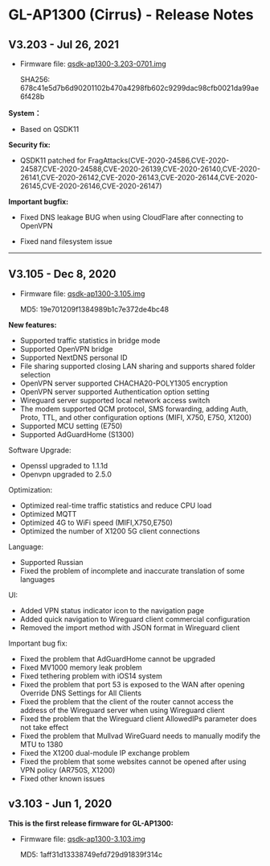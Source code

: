 # GL-AP1300 (Cirrus) - Release Notes

## V3.203 - Jul 26, 2021

- Firmware file: [qsdk-ap1300-3.203-0701.img](https://fw.gl-inet.com/firmware/ap1300/release/qsdk-ap1300-3.203-0701.img)

    SHA256: 678c41e5d7b6d90201102b470a4298fb602c9299dac98cfb0021da99ae6f428b

**System：**

- Based on QSDK11

**Security fix:**

- QSDK11 patched for FragAttacks(CVE-2020-24586,CVE-2020-24587,CVE-2020-24588,CVE-2020-26139,CVE-2020-26140,CVE-2020-26141,CVE-2020-26142,CVE-2020-26143,CVE-2020-26144,CVE-2020-26145,CVE-2020-26146,CVE-2020-26147)

**Important bugfix:**

- Fixed DNS leakage BUG when using CloudFlare after connecting to OpenVPN

- Fixed nand filesystem issue

---

## V3.105 - Dec 8, 2020

- Firmware file: [qsdk-ap1300-3.105.img](https://fw.gl-inet.com/firmware/ap1300/release/qsdk-ap1300-3.105.img)

    MD5: 19e701209f1384989b1c7e372de4bc48

**New features:**

- Supported traffic statistics in bridge mode
- Supported OpenVPN bridge
- Supported NextDNS personal ID
- File sharing supported closing LAN sharing and supports shared folder selection
- OpenVPN server supported CHACHA20-POLY1305 encryption
- OpenVPN server supported Authentication option setting
- Wireguard server supported local network access switch
- The modem supported QCM protocol, SMS forwarding, adding Auth, Proto, TTL, and other configuration options (MIFI, X750, E750, X1200)
- Supported MCU setting (E750)
- Supported AdGuardHome (S1300)

Software Upgrade:

- Openssl upgraded to 1.1.1d
- Openvpn upgraded to 2.5.0

Optimization:

- Optimized real-time traffic statistics and reduce CPU load
- Optimized MQTT
- Optimized 4G to WiFi speed (MIFI,X750,E750)
- Optimized the number of X1200 5G client connections

Language:

- Supported Russian
- Fixed the problem of incomplete and inaccurate translation of some languages

UI:

- Added VPN status indicator icon to the navigation page
- Added quick navigation to Wireguard client commercial configuration
- Removed the import method with JSON format in Wireguard client 

Important bug fix:

- Fixed the problem that AdGuardHome cannot be upgraded
- Fixed MV1000 memory leak problem
- Fixed tethering problem with iOS14 system
- Fixed the problem that port 53 is exposed to the WAN after opening Override DNS Settings for All Clients
- Fixed the problem that the client of the router cannot access the address of the Wireguard server when using Wireguard client
- Fixed the problem that the Wireguard client AllowedIPs parameter does not take effect
- Fixed the problem that Mullvad WireGuard needs to manually modify the MTU to 1380
- Fixed the X1200 dual-module IP exchange problem
- Fixed the problem that some websites cannot be opened after using VPN policy (AR750S, X1200)
- Fixed other known issues

## v3.103 - Jun 1, 2020

**This is the first release firmware for GL-AP1300:**

- Firmware file: <a href="https://fw.gl-inet.com/firmware/ap1300/release/qsdk-ap1300-3.103.img" target="_blank">qsdk-ap1300-3.103.img</a>

    MD5: 1aff31d13338749efd729d91839f314c
